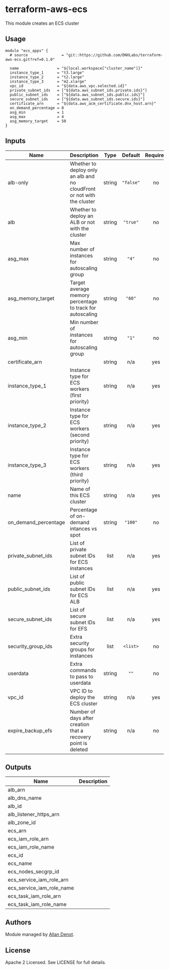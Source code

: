 # terraform-aws-ecs

This module creates an ECS cluster

## Usage

```hcl
module "ecs_apps" {
  # source               = "git::https://github.com/DNXLabs/terraform-aws-ecs.git?ref=0.1.0"

  name                 = "${local.workspace["cluster_name"]}"
  instance_type_1      = "t3.large"
  instance_type_2      = "t2.large"
  instance_type_3      = "m2.xlarge"
  vpc_id               = "${data.aws_vpc.selected.id}"
  private_subnet_ids   = ["${data.aws_subnet_ids.private.ids}"]
  public_subnet_ids    = ["${data.aws_subnet_ids.public.ids}"]
  secure_subnet_ids    = ["${data.aws_subnet_ids.secure.ids}"]
  certificate_arn      = "${data.aws_acm_certificate.dnx_host.arn}"
  on_demand_percentage = 0
  asg_min              = 1
  asg_max              = 4
  asg_memory_target    = 50
}
```

## Inputs

| Name | Description | Type | Default | Required |
|------|-------------|:----:|:-----:|:-----:|
| alb-only | Whether to deploy only an alb and no cloudFront or not with the cluster | string | `"false"` | no |
| alb | Whether to deploy an ALB or not with the cluster | string | `"true"` | no |
| asg\_max | Max number of instances for autoscaling group | string | `"4"` | no |
| asg\_memory\_target | Target average memory percentage to track for autoscaling | string | `"60"` | no |
| asg\_min | Min number of instances for autoscaling group | string | `"1"` | no |
| certificate\_arn |  | string | n/a | yes |
| instance\_type\_1 | Instance type for ECS workers (first priority) | string | n/a | yes |
| instance\_type\_2 | Instance type for ECS workers (second priority) | string | n/a | yes |
| instance\_type\_3 | Instance type for ECS workers (third priority) | string | n/a | yes |
| name | Name of this ECS cluster | string | n/a | yes |
| on\_demand\_percentage | Percentage of on-demand intances vs spot | string | `"100"` | no |
| private\_subnet\_ids | List of private subnet IDs for ECS instances | list | n/a | yes |
| public\_subnet\_ids | List of public subnet IDs for ECS ALB | list | n/a | yes |
| secure\_subnet\_ids | List of secure subnet IDs for EFS | list | n/a | yes |
| security\_group\_ids | Extra security groups for instances | list | `<list>` | no |
| userdata | Extra commands to pass to userdata | string | `""` | no |
| vpc\_id | VPC ID to deploy the ECS cluster | string | n/a | yes |
| expire\_backup\_efs | Number of days after creation that a recovery point is deleted | string | n/a | no |


## Outputs

| Name | Description |
|------|-------------|
| alb\_arn |  |
| alb\_dns\_name |  |
| alb\_id |  |
| alb\_listener\_https\_arn |  |
| alb\_zone\_id |  |
| ecs\_arn |  |
| ecs\_iam\_role\_arn |  |
| ecs\_iam\_role\_name |  |
| ecs\_id |  |
| ecs\_name |  |
| ecs\_nodes\_secgrp\_id |  |
| ecs\_service\_iam\_role\_arn |  |
| ecs\_service\_iam\_role\_name |  |
| ecs\_task\_iam\_role\_arn |  |
| ecs\_task\_iam\_role\_name |  |

## Authors

Module managed by [Allan Denot](https://github.com/adenot).

## License

Apache 2 Licensed. See LICENSE for full details.